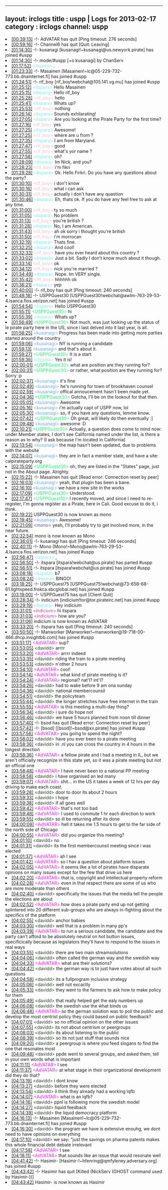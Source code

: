 
---
layout: irclogs
title : uspp | Logs for 2013-02-17
category : irclogs
channel: uspp
---
<li class="logitem"><a href="#00:39:13" name="00:39:13" class="time">[00:39:13]</a> -!- <span class="quit">AdVATAR</span> has quit [Ping timeout: 276 seconds] </li>
<li class="logitem"><a href="#00:59:16" name="00:59:16" class="time">[00:59:16]</a> -!- <span class="quit">Channel6</span> has quit [Quit: Leaving] </li>
<li class="logitem"><a href="#01:14:30" name="01:14:30" class="time">[01:14:30]</a> -!- <span class="join">kusanagi</span> [kusanagi!~kusanagi@us.newyork.pirate] has joined #uspp </li>
<li class="logitem"><a href="#01:14:30" name="01:14:30" class="time">[01:14:30]</a> -!- mode/<span class="mode">#uspp</span> [+o kusanagi] by ChanServ </li>
<li class="logitem"><a href="#01:17:52" name="01:17:52" class="time">[01:17:52]</a> <span class="person" style="color:#7deee6">&lt;itspara&gt;</span> . </li>
<li class="logitem"><a href="#01:23:33" name="01:23:33" class="time">[01:23:33]</a> -!- <span class="join">Masainen</span> [Masainen!~lc@05-229-732-773.bb.dnainternet.fi] has joined #uspp </li>
<li class="logitem"><a href="#01:24:51" name="01:24:51" class="time">[01:24:51]</a> -!- <span class="join">rif_boy</span> [rif_boy!webchat@105.141.vg.mu] has joined #uspp </li>
<li class="logitem"><a href="#01:25:12" name="01:25:12" class="time">[01:25:12]</a> <span class="person" style="color:#7deee6">&lt;itspara&gt;</span> Hello Masainen  </li>
<li class="logitem"><a href="#01:25:15" name="01:25:15" class="time">[01:25:15]</a> <span class="person" style="color:#7deee6">&lt;itspara&gt;</span> Hello rif_boy  </li>
<li class="logitem"><a href="#01:25:28" name="01:25:28" class="time">[01:25:28]</a> <span class="person" style="color:#f2c0cd">&lt;rif_boy&gt;</span> hello </li>
<li class="logitem"><a href="#01:25:41" name="01:25:41" class="time">[01:25:41]</a> <span class="person" style="color:#7deee6">&lt;itspara&gt;</span> Whats up? </li>
<li class="logitem"><a href="#01:25:53" name="01:25:53" class="time">[01:25:53]</a> <span class="person" style="color:#f2c0cd">&lt;rif_boy&gt;</span> nothing  </li>
<li class="logitem"><a href="#01:26:14" name="01:26:14" class="time">[01:26:14]</a> <span class="person" style="color:#7deee6">&lt;itspara&gt;</span> Sounds exhilarating!  </li>
<li class="logitem"><a href="#01:27:05" name="01:27:05" class="time">[01:27:05]</a> <span class="person" style="color:#7deee6">&lt;itspara&gt;</span> Are you looking at the Pirate Party for the first time? </li>
<li class="logitem"><a href="#01:27:16" name="01:27:16" class="time">[01:27:16]</a> <span class="person" style="color:#f2c0cd">&lt;rif_boy&gt;</span> yes </li>
<li class="logitem"><a href="#01:27:25" name="01:27:25" class="time">[01:27:25]</a> <span class="person" style="color:#7deee6">&lt;itspara&gt;</span> Awesome! </li>
<li class="logitem"><a href="#01:27:25" name="01:27:25" class="time">[01:27:25]</a> <span class="person" style="color:#f2c0cd">&lt;rif_boy&gt;</span> where are u from ? </li>
<li class="logitem"><a href="#01:27:35" name="01:27:35" class="time">[01:27:35]</a> <span class="person" style="color:#7deee6">&lt;itspara&gt;</span> I am from Maryland. </li>
<li class="logitem"><a href="#01:27:47" name="01:27:47" class="time">[01:27:47]</a> <span class="person" style="color:#f2c0cd">&lt;rif_boy&gt;</span> good </li>
<li class="logitem"><a href="#01:27:55" name="01:27:55" class="time">[01:27:55]</a> <span class="person" style="color:#f2c0cd">&lt;rif_boy&gt;</span> what's yor name ? </li>
<li class="logitem"><a href="#01:27:58" name="01:27:58" class="time">[01:27:58]</a> <span class="person" style="color:#7deee6">&lt;itspara&gt;</span> oh? </li>
<li class="logitem"><a href="#01:28:09" name="01:28:09" class="time">[01:28:09]</a> <span class="person" style="color:#7deee6">&lt;itspara&gt;</span> Im Nick, and you? </li>
<li class="logitem"><a href="#01:28:23" name="01:28:23" class="time">[01:28:23]</a> <span class="person" style="color:#f2c0cd">&lt;rif_boy&gt;</span> i'm fikri </li>
<li class="logitem"><a href="#01:29:28" name="01:29:28" class="time">[01:29:28]</a> <span class="person" style="color:#7deee6">&lt;itspara&gt;</span> Ok. Hello Firkri. Do you have any questions about the party? </li>
<li class="logitem"><a href="#01:30:10" name="01:30:10" class="time">[01:30:10]</a> <span class="person" style="color:#f2c0cd">&lt;rif_boy&gt;</span> i don't know </li>
<li class="logitem"><a href="#01:30:16" name="01:30:16" class="time">[01:30:16]</a> <span class="person" style="color:#f2c0cd">&lt;rif_boy&gt;</span> what i can ask  </li>
<li class="logitem"><a href="#01:30:31" name="01:30:31" class="time">[01:30:31]</a> <span class="person" style="color:#f2c0cd">&lt;rif_boy&gt;</span> actually i don't have any quastion  </li>
<li class="logitem"><a href="#01:30:46" name="01:30:46" class="time">[01:30:46]</a> <span class="person" style="color:#7deee6">&lt;itspara&gt;</span> Eh, thats ok. If you do have any feel free to ask at any time. </li>
<li class="logitem"><a href="#01:31:00" name="01:31:00" class="time">[01:31:00]</a> <span class="person" style="color:#f2c0cd">&lt;rif_boy&gt;</span> ty so much  </li>
<li class="logitem"><a href="#01:31:05" name="01:31:05" class="time">[01:31:05]</a> <span class="person" style="color:#7deee6">&lt;itspara&gt;</span> No problem </li>
<li class="logitem"><a href="#01:31:13" name="01:31:13" class="time">[01:31:13]</a> <span class="person" style="color:#f2c0cd">&lt;rif_boy&gt;</span> you're british ? </li>
<li class="logitem"><a href="#01:31:28" name="01:31:28" class="time">[01:31:28]</a> <span class="person" style="color:#7deee6">&lt;itspara&gt;</span> No, I am American. </li>
<li class="logitem"><a href="#01:31:43" name="01:31:43" class="time">[01:31:43]</a> <span class="person" style="color:#f2c0cd">&lt;rif_boy&gt;</span> ah ok sorry i thought you're british </li>
<li class="logitem"><a href="#01:31:50" name="01:31:50" class="time">[01:31:50]</a> <span class="person" style="color:#f2c0cd">&lt;rif_boy&gt;</span> i'm morrocan  </li>
<li class="logitem"><a href="#01:32:19" name="01:32:19" class="time">[01:32:19]</a> <span class="person" style="color:#7deee6">&lt;itspara&gt;</span> Thats fine.  </li>
<li class="logitem"><a href="#01:32:25" name="01:32:25" class="time">[01:32:25]</a> <span class="person" style="color:#7deee6">&lt;itspara&gt;</span> And cool! </li>
<li class="logitem"><a href="#01:32:33" name="01:32:33" class="time">[01:32:33]</a> <span class="person" style="color:#f2c0cd">&lt;rif_boy&gt;</span> have you ever heard about this country ? </li>
<li class="logitem"><a href="#01:33:02" name="01:33:02" class="time">[01:33:02]</a> <span class="person" style="color:#7deee6">&lt;itspara&gt;</span> Just a bit. Sadly I don't know much about it though. </li>
<li class="logitem"><a href="#01:33:14" name="01:33:14" class="time">[01:33:14]</a> <span class="person" style="color:#f2c0cd">&lt;rif_boy&gt;</span> ok </li>
<li class="logitem"><a href="#01:34:12" name="01:34:12" class="time">[01:34:12]</a> <span class="person" style="color:#f2c0cd">&lt;rif_boy&gt;</span> nick you're married ? </li>
<li class="logitem"><a href="#01:34:49" name="01:34:49" class="time">[01:34:49]</a> <span class="person" style="color:#7deee6">&lt;itspara&gt;</span> Nope. Im VERY single. </li>
<li class="logitem"><a href="#01:35:42" name="01:35:42" class="time">[01:35:42]</a> <span class="person" style="color:#f2c0cd">&lt;rif_boy&gt;</span> hhhhhh ok  </li>
<li class="logitem"><a href="#01:36:21" name="01:36:21" class="time">[01:36:21]</a> <span class="person" style="color:#7deee6">&lt;itspara&gt;</span> yep </li>
<li class="logitem"><a href="#01:40:00" name="01:40:00" class="time">[01:40:00]</a> -!- <span class="quit">rif_boy</span> has quit [Ping timeout: 240 seconds] </li>
<li class="logitem"><a href="#01:48:18" name="01:48:18" class="time">[01:48:18]</a> -!- <span class="join">USPPGuest30</span> [USPPGuest30!webchat@awlm-763-29-53-4.lsanca.fios.verizon.net] has joined #uspp </li>
<li class="logitem"><a href="#01:54:54" name="01:54:54" class="time">[01:54:54]</a> <span class="person" style="color:#7deee6">&lt;itspara&gt;</span> Hello USPPGuest30  </li>
<li class="logitem"><a href="#01:55:11" name="01:55:11" class="time">[01:55:11]</a> <span class="person" style="color:#22f66d">&lt;USPPGuest30&gt;</span> hi </li>
<li class="logitem"><a href="#01:55:39" name="01:55:39" class="time">[01:55:39]</a> <span class="person" style="color:#7deee6">&lt;itspara&gt;</span> Whats up? </li>
<li class="logitem"><a href="#01:56:49" name="01:56:49" class="time">[01:56:49]</a> <span class="person" style="color:#22f66d">&lt;USPPGuest30&gt;</span> Not much, was just looking up the status of le pirate party here in the US, since i last delved into it last year, is all. </li>
<li class="logitem"><a href="#01:58:25" name="01:58:25" class="time">[01:58:25]</a> <span class="person" style="color:#6aace3">&lt;kusanagi&gt;</span> Progress has been made into getting more parties started around the country </li>
<li class="logitem"><a href="#01:59:06" name="01:59:06" class="time">[01:59:06]</a> <span class="person" style="color:#6aace3">&lt;kusanagi&gt;</span> NY is running a candidate </li>
<li class="logitem"><a href="#01:59:13" name="01:59:13" class="time">[01:59:13]</a> <span class="person" style="color:#6aace3">&lt;kusanagi&gt;</span> and that's about it. </li>
<li class="logitem"><a href="#01:59:27" name="01:59:27" class="time">[01:59:27]</a> <span class="person" style="color:#22f66d">&lt;USPPGuest30&gt;</span> It is a start </li>
<li class="logitem"><a href="#01:59:36" name="01:59:36" class="time">[01:59:36]</a> <span class="person" style="color:#7deee6">&lt;itspara&gt;</span> Yes it is! </li>
<li class="logitem"><a href="#02:00:01" name="02:00:01" class="time">[02:00:01]</a> <span class="person" style="color:#22f66d">&lt;USPPGuest30&gt;</span> what are position are they running for? </li>
<li class="logitem"><a href="#02:00:31" name="02:00:31" class="time">[02:00:31]</a> <span class="person" style="color:#22f66d">&lt;USPPGuest30&gt;</span> or rather, what position are they running for? Sorry :p </li>
<li class="logitem"><a href="#02:02:37" name="02:02:37" class="time">[02:02:37]</a> <span class="person" style="color:#6aace3">&lt;kusanagi&gt;</span> it's fine </li>
<li class="logitem"><a href="#02:02:49" name="02:02:49" class="time">[02:02:49]</a> <span class="person" style="color:#6aace3">&lt;kusanagi&gt;</span> he's running for town of brookhaven counsel </li>
<li class="logitem"><a href="#02:02:59" name="02:02:59" class="time">[02:02:59]</a> <span class="person" style="color:#6aace3">&lt;kusanagi&gt;</span> offical annoucement hasn't been made yet. </li>
<li class="logitem"><a href="#02:04:36" name="02:04:36" class="time">[02:04:36]</a> <span class="person" style="color:#22f66d">&lt;USPPGuest30&gt;</span> Gotcha, I'll be on the lookout for that then. </li>
<li class="logitem"><a href="#02:05:05" name="02:05:05" class="time">[02:05:05]</a> <span class="person" style="color:#6aace3">&lt;kusanagi&gt;</span> Awesome </li>
<li class="logitem"><a href="#02:05:16" name="02:05:16" class="time">[02:05:16]</a> <span class="person" style="color:#6aace3">&lt;kusanagi&gt;</span> i'm actually capt of USPP now, lol </li>
<li class="logitem"><a href="#02:05:30" name="02:05:30" class="time">[02:05:30]</a> <span class="person" style="color:#6aace3">&lt;kusanagi&gt;</span> so, if you have any questions, lemme know. </li>
<li class="logitem"><a href="#02:07:42" name="02:07:42" class="time">[02:07:42]</a> <span class="person" style="color:#22f66d">&lt;USPPGuest30&gt;</span> Oh great, will likely do then eventually :] </li>
<li class="logitem"><a href="#02:09:48" name="02:09:48" class="time">[02:09:48]</a> <span class="person" style="color:#6aace3">&lt;kusanagi&gt;</span> awesome :D </li>
<li class="logitem"><a href="#02:10:21" name="02:10:21" class="time">[02:10:21]</a> <span class="person" style="color:#22f66d">&lt;USPPGuest30&gt;</span> Actually, a question does come to mind now: under Member states, I don't see California named under the list, is there a reason as to why? (I ask because I'm located in California) </li>
<li class="logitem"><a href="#02:13:54" name="02:13:54" class="time">[02:13:54]</a> <span class="person" style="color:#6aace3">&lt;kusanagi&gt;</span> the map hasn't been updated, due to problems with the website </li>
<li class="logitem"><a href="#02:14:07" name="02:14:07" class="time">[02:14:07]</a> <span class="person" style="color:#6aace3">&lt;kusanagi&gt;</span> they are in fact a member state, and have a site: calpirateparty.org </li>
<li class="logitem"><a href="#02:15:09" name="02:15:09" class="time">[02:15:09]</a> <span class="person" style="color:#22f66d">&lt;USPPGuest30&gt;</span> oh, they are listed in the "States" page, just not in the About page. Alrighty. </li>
<li class="logitem"><a href="#02:15:22" name="02:15:22" class="time">[02:15:22]</a> -!- <span class="quit">Masainen</span> has quit [Read error: Connection reset by peer] </li>
<li class="logitem"><a href="#02:16:03" name="02:16:03" class="time">[02:16:03]</a> <span class="person" style="color:#6aace3">&lt;kusanagi&gt;</span> yeah, that plugin has been a bane. </li>
<li class="logitem"><a href="#02:16:10" name="02:16:10" class="time">[02:16:10]</a> <span class="person" style="color:#6aace3">&lt;kusanagi&gt;</span> we have a new site in the works </li>
<li class="logitem"><a href="#02:17:09" name="02:17:09" class="time">[02:17:09]</a> <span class="person" style="color:#22f66d">&lt;USPPGuest30&gt;</span> Understood. </li>
<li class="logitem"><a href="#02:17:47" name="02:17:47" class="time">[02:17:47]</a> <span class="person" style="color:#22f66d">&lt;USPPGuest30&gt;</span> I recently moved, and since I need to re-register, I'm gonna register as a Pirate, here in Cali. Good excuse to do it, i think. </li>
<li class="logitem"><a href="#02:19:22" name="02:19:22" class="time">[02:19:22]</a> <span class="nick">USPPGuest30</span> is now known as <span class="nick">mono</span> </li>
<li class="logitem"><a href="#02:19:45" name="02:19:45" class="time">[02:19:45]</a> <span class="person" style="color:#6aace3">&lt;kusanagi&gt;</span> Awesome! </li>
<li class="logitem"><a href="#02:21:09" name="02:21:09" class="time">[02:21:09]</a> <span class="person" style="color:#654db8">&lt;mono&gt;</span> yeah, I'll probably try to get involved more, in the near future. </li>
<li class="logitem"><a href="#02:32:54" name="02:32:54" class="time">[02:32:54]</a> <span class="nick">mono</span> is now known as <span class="nick">Mono</span> </li>
<li class="logitem"><a href="#02:36:01" name="02:36:01" class="time">[02:36:01]</a> -!- <span class="quit">kusanagi</span> has quit [Ping timeout: 246 seconds] </li>
<li class="logitem"><a href="#02:40:11" name="02:40:11" class="time">[02:40:11]</a> -!- <span class="join">Mono</span> [Mono!~Mono@awlm-763-29-53-4.lsanca.fios.verizon.net] has joined #uspp </li>
<li class="logitem"><a href="#02:56:47" name="02:56:47" class="time">[02:56:47]</a> <span class="person" style="color:#7deee6">&lt;itspara&gt;</span> , </li>
<li class="logitem"><a href="#02:56:50" name="02:56:50" class="time">[02:56:50]</a> -!- <span class="part">itspara</span> [itspara!webchat@us.pirate] has parted #uspp </li>
<li class="logitem"><a href="#02:56:51" name="02:56:51" class="time">[02:56:51]</a> -!- <span class="join">itspara</span> [itspara!webchat@us.pirate] has joined #uspp </li>
<li class="logitem"><a href="#03:08:18" name="03:08:18" class="time">[03:08:18]</a> <span class="person" style="color:#7deee6">&lt;itspara&gt;</span> b7 </li>
<li class="logitem"><a href="#03:08:24" name="03:08:24" class="time">[03:08:24]</a> <span class="person" style="color:#7deee6">&lt;itspara&gt;</span> BINGO! </li>
<li class="logitem"><a href="#03:18:25" name="03:18:25" class="time">[03:18:25]</a> -!- <span class="join">USPPGuest75</span> [USPPGuest75!webchat@73-658-68-61.lightspeed.frokca.sbcglobal.net] has joined #uspp </li>
<li class="logitem"><a href="#03:19:00" name="03:19:00" class="time">[03:19:00]</a> -!- <span class="quit">USPPGuest75</span> has quit [Client Quit] </li>
<li class="logitem"><a href="#03:28:34" name="03:28:34" class="time">[03:28:34]</a> -!- <span class="join">indicium</span> [indicium!tor@tor.pirateirc.net] has joined #uspp </li>
<li class="logitem"><a href="#03:29:19" name="03:29:19" class="time">[03:29:19]</a> <span class="person" style="color:#7deee6">&lt;itspara&gt;</span> Hey indicium  </li>
<li class="logitem"><a href="#03:31:01" name="03:31:01" class="time">[03:31:01]</a> <span class="person" style="color:#ce429e">&lt;indicium&gt;</span> hi itspara </li>
<li class="logitem"><a href="#03:31:03" name="03:31:03" class="time">[03:31:03]</a> <span class="person" style="color:#ce429e">&lt;indicium&gt;</span> how are you? </li>
<li class="logitem"><a href="#03:31:06" name="03:31:06" class="time">[03:31:06]</a> <span class="nick">indicium</span> is now known as <span class="nick">AdVATAR</span> </li>
<li class="logitem"><a href="#03:33:20" name="03:33:20" class="time">[03:33:20]</a> -!- <span class="quit">itspara</span> has quit [Ping timeout: 240 seconds] </li>
<li class="logitem"><a href="#03:50:50" name="03:50:50" class="time">[03:50:50]</a> -!- <span class="join">Manworker</span> [Manworker!~manworker@19-718-00-466.dhcp.insightbb.com] has joined #uspp </li>
<li class="logitem"><a href="#03:51:17" name="03:51:17" class="time">[03:51:17]</a> <span class="person" style="color:#f51bf7">&lt;AdVATAR&gt;</span> sup? </li>
<li class="logitem"><a href="#03:53:05" name="03:53:05" class="time">[03:53:05]</a> <span class="person" style="color:#2d3f2f">&lt;davidd&gt;</span> arrrr </li>
<li class="logitem"><a href="#03:53:20" name="03:53:20" class="time">[03:53:20]</a> <span class="person" style="color:#f51bf7">&lt;AdVATAR&gt;</span> arrrr indeed </li>
<li class="logitem"><a href="#03:53:35" name="03:53:35" class="time">[03:53:35]</a> <span class="person" style="color:#2d3f2f">&lt;davidd&gt;</span> riding the train  to a pirate meeting </li>
<li class="logitem"><a href="#03:53:53" name="03:53:53" class="time">[03:53:53]</a> <span class="person" style="color:#2d3f2f">&lt;davidd&gt;</span> n'other 2 hours </li>
<li class="logitem"><a href="#03:54:10" name="03:54:10" class="time">[03:54:10]</a> <span class="person" style="color:#f51bf7">&lt;AdVATAR&gt;</span> cool! </li>
<li class="logitem"><a href="#03:54:14" name="03:54:14" class="time">[03:54:14]</a> <span class="person" style="color:#f51bf7">&lt;AdVATAR&gt;</span> what kind of pirate meeting is it? </li>
<li class="logitem"><a href="#03:54:24" name="03:54:24" class="time">[03:54:24]</a> <span class="person" style="color:#f51bf7">&lt;AdVATAR&gt;</span> regional?  nat'l? int'l? </li>
<li class="logitem"><a href="#03:54:26" name="03:54:26" class="time">[03:54:26]</a> <span class="person" style="color:#2d3f2f">&lt;davidd&gt;</span> had to wake before 9 am ona sunday </li>
<li class="logitem"><a href="#03:54:36" name="03:54:36" class="time">[03:54:36]</a> <span class="person" style="color:#2d3f2f">&lt;davidd&gt;</span> national membercounsil  </li>
<li class="logitem"><a href="#03:54:51" name="03:54:51" class="time">[03:54:51]</a> <span class="person" style="color:#2d3f2f">&lt;davidd&gt;</span> the policyteam </li>
<li class="logitem"><a href="#03:55:44" name="03:55:44" class="time">[03:55:44]</a> <span class="person" style="color:#2d3f2f">&lt;davidd&gt;</span> the longer stretches have free internet in the train </li>
<li class="logitem"><a href="#03:55:55" name="03:55:55" class="time">[03:55:55]</a> <span class="person" style="color:#f51bf7">&lt;AdVATAR&gt;</span> is this meeting a multi-day thing? </li>
<li class="logitem"><a href="#03:56:34" name="03:56:34" class="time">[03:56:34]</a> <span class="person" style="color:#2d3f2f">&lt;davidd&gt;</span> i sure do hope not </li>
<li class="logitem"><a href="#03:56:46" name="03:56:46" class="time">[03:56:46]</a> <span class="person" style="color:#2d3f2f">&lt;davidd&gt;</span> we have 5 hours planned from noon till dinner </li>
<li class="logitem"><a href="#03:57:40" name="03:57:40" class="time">[03:57:40]</a> -!- <span class="quit">bsod</span> has quit [Read error: Connection reset by peer] </li>
<li class="logitem"><a href="#03:57:42" name="03:57:42" class="time">[03:57:42]</a> -!- <span class="join">[bsod]</span> [[bsod]!~bsod@xx.pirate] has joined #uspp </li>
<li class="logitem"><a href="#03:57:56" name="03:57:56" class="time">[03:57:56]</a> <span class="person" style="color:#f51bf7">&lt;AdVATAR&gt;</span> you going to spend the night? </li>
<li class="logitem"><a href="#03:58:02" name="03:58:02" class="time">[03:58:02]</a> <span class="person" style="color:#2d3f2f">&lt;davidd&gt;</span> have you ever been to a pirate meeting </li>
<li class="logitem"><a href="#03:58:36" name="03:58:36" class="time">[03:58:36]</a> <span class="person" style="color:#2d3f2f">&lt;davidd&gt;</span> in .nl you can cross the country in 4 hours in the longest direction </li>
<li class="logitem"><a href="#03:58:36" name="03:58:36" class="time">[03:58:36]</a> <span class="person" style="color:#f51bf7">&lt;AdVATAR&gt;</span> a fellow pirate and I had a meeting in IL, but we aren't officially recognize in this state yet, so it was a pirate meeting but not an official one </li>
<li class="logitem"><a href="#03:58:48" name="03:58:48" class="time">[03:58:48]</a> <span class="person" style="color:#f51bf7">&lt;AdVATAR&gt;</span> I have never been to a national PP meeting </li>
<li class="logitem"><a href="#03:58:58" name="03:58:58" class="time">[03:58:58]</a> <span class="person" style="color:#2d3f2f">&lt;davidd&gt;</span> i have organised an led many </li>
<li class="logitem"><a href="#03:59:07" name="03:59:07" class="time">[03:59:07]</a> <span class="person" style="color:#f51bf7">&lt;AdVATAR&gt;</span> shit... in the US it takes a week of 12 hrs per day driving to make each coast. </li>
<li class="logitem"><a href="#03:59:28" name="03:59:28" class="time">[03:59:28]</a> <span class="person" style="color:#2d3f2f">&lt;davidd&gt;</span> door to door its about 2 hours </li>
<li class="logitem"><a href="#03:59:33" name="03:59:33" class="time">[03:59:33]</a> <span class="person" style="color:#2d3f2f">&lt;davidd&gt;</span> i hope </li>
<li class="logitem"><a href="#03:59:38" name="03:59:38" class="time">[03:59:38]</a> <span class="person" style="color:#2d3f2f">&lt;davidd&gt;</span> if all goes well </li>
<li class="logitem"><a href="#03:59:42" name="03:59:42" class="time">[03:59:42]</a> <span class="person" style="color:#f51bf7">&lt;AdVATAR&gt;</span> that's not too bad </li>
<li class="logitem"><a href="#03:59:48" name="03:59:48" class="time">[03:59:48]</a> <span class="person" style="color:#f51bf7">&lt;AdVATAR&gt;</span> I used to commute 1 hr each direction to work </li>
<li class="logitem"><a href="#03:59:55" name="03:59:55" class="time">[03:59:55]</a> <span class="person" style="color:#2d3f2f">&lt;davidd&gt;</span> so ill be returning after its done </li>
<li class="logitem"><a href="#04:00:09" name="04:00:09" class="time">[04:00:09]</a> <span class="person" style="color:#f51bf7">&lt;AdVATAR&gt;</span> hell it takes me 1.5 hours to get to the far side of the north side of Chicago </li>
<li class="logitem"><a href="#04:00:55" name="04:00:55" class="time">[04:00:55]</a> <span class="person" style="color:#f51bf7">&lt;AdVATAR&gt;</span> did you organize this meeting? </li>
<li class="logitem"><a href="#04:01:10" name="04:01:10" class="time">[04:01:10]</a> <span class="person" style="color:#2d3f2f">&lt;davidd&gt;</span> no  </li>
<li class="logitem"><a href="#04:01:31" name="04:01:31" class="time">[04:01:31]</a> <span class="person" style="color:#2d3f2f">&lt;davidd&gt;</span> its the first membercounsil meeting since i was elected </li>
<li class="logitem"><a href="#04:01:37" name="04:01:37" class="time">[04:01:37]</a> <span class="person" style="color:#f51bf7">&lt;AdVATAR&gt;</span> ah I see </li>
<li class="logitem"><a href="#04:01:42" name="04:01:42" class="time">[04:01:42]</a> <span class="person" style="color:#f51bf7">&lt;AdVATAR&gt;</span> so I hav a question about platform issues </li>
<li class="logitem"><a href="#04:02:05" name="04:02:05" class="time">[04:02:05]</a> <span class="person" style="color:#f51bf7">&lt;AdVATAR&gt;</span> it seems like a lot of pirates have disparate opinions on many issues except for the few that drive us here </li>
<li class="logitem"><a href="#04:02:20" name="04:02:20" class="time">[04:02:20]</a> <span class="person" style="color:#f51bf7">&lt;AdVATAR&gt;</span> that is, copyright and intellectual property reform </li>
<li class="logitem"><a href="#04:02:28" name="04:02:28" class="time">[04:02:28]</a> <span class="person" style="color:#f51bf7">&lt;AdVATAR&gt;</span> even in that respect there are some of us who are more moderate than others </li>
<li class="logitem"><a href="#04:02:40" name="04:02:40" class="time">[04:02:40]</a> <span class="person" style="color:#2d3f2f">&lt;davidd&gt;</span> specifically the issues that the media tell the people the elections are about </li>
<li class="logitem"><a href="#04:02:52" name="04:02:52" class="time">[04:02:52]</a> <span class="person" style="color:#f51bf7">&lt;AdVATAR&gt;</span> how does a pirate party end up not getting splintered into 20 different sub-groups who are always in-fighting about the specifics of the platform </li>
<li class="logitem"><a href="#04:02:55" name="04:02:55" class="time">[04:02:55]</a> <span class="person" style="color:#2d3f2f">&lt;davidd&gt;</span> anchor babies  </li>
<li class="logitem"><a href="#04:03:30" name="04:03:30" class="time">[04:03:30]</a> <span class="person" style="color:#2d3f2f">&lt;davidd&gt;</span> well that is a problem in many pp's </li>
<li class="logitem"><a href="#04:03:39" name="04:03:39" class="time">[04:03:39]</a> <span class="person" style="color:#f51bf7">&lt;AdVATAR&gt;</span> to run a serious candidate, the candidate and the party can't afford to be absolutely neutral on hot button issues, specificically because as legislators they'll have to respond to the issues in real ways </li>
<li class="logitem"><a href="#04:03:55" name="04:03:55" class="time">[04:03:55]</a> <span class="person" style="color:#2d3f2f">&lt;davidd&gt;</span> there are two main streamsolutions </li>
<li class="logitem"><a href="#04:04:06" name="04:04:06" class="time">[04:04:06]</a> <span class="person" style="color:#2d3f2f">&lt;davidd&gt;</span> often called the german way and the swedish way </li>
<li class="logitem"><a href="#04:04:33" name="04:04:33" class="time">[04:04:33]</a> <span class="person" style="color:#f51bf7">&lt;AdVATAR&gt;</span> what are their solutions? </li>
<li class="logitem"><a href="#04:04:42" name="04:04:42" class="time">[04:04:42]</a> <span class="person" style="color:#2d3f2f">&lt;davidd&gt;</span> the german way is to just have votes about all such questions </li>
<li class="logitem"><a href="#04:04:58" name="04:04:58" class="time">[04:04:58]</a> <span class="person" style="color:#2d3f2f">&lt;davidd&gt;</span> its a fullprogram inclusive strategy </li>
<li class="logitem"><a href="#04:05:06" name="04:05:06" class="time">[04:05:06]</a> <span class="person" style="color:#2d3f2f">&lt;davidd&gt;</span> well not excactly </li>
<li class="logitem"><a href="#04:05:33" name="04:05:33" class="time">[04:05:33]</a> <span class="person" style="color:#2d3f2f">&lt;davidd&gt;</span> they went to the farmers to ask how to make policy for them </li>
<li class="logitem"><a href="#04:05:49" name="04:05:49" class="time">[04:05:49]</a> <span class="person" style="color:#2d3f2f">&lt;davidd&gt;</span> that really helped get the ealy numbers up </li>
<li class="logitem"><a href="#04:06:08" name="04:06:08" class="time">[04:06:08]</a> <span class="person" style="color:#2d3f2f">&lt;davidd&gt;</span> the swedish use the ẅhat binds us </li>
<li class="logitem"><a href="#04:06:48" name="04:06:48" class="time">[04:06:48]</a> <span class="person" style="color:#f51bf7">&lt;AdVATAR&gt;</span> so the german solution was to poll the public and develop the most centrist policy they could based on public feedback? </li>
<li class="logitem"><a href="#04:07:01" name="04:07:01" class="time">[04:07:01]</a> <span class="person" style="color:#2d3f2f">&lt;davidd&gt;</span> so no official opinion on the other issues </li>
<li class="logitem"><a href="#04:07:55" name="04:07:55" class="time">[04:07:55]</a> <span class="person" style="color:#2d3f2f">&lt;davidd&gt;</span> its not about centrism or peergroups </li>
<li class="logitem"><a href="#04:08:03" name="04:08:03" class="time">[04:08:03]</a> <span class="person" style="color:#2d3f2f">&lt;davidd&gt;</span> its about listening to the public </li>
<li class="logitem"><a href="#04:08:39" name="04:08:39" class="time">[04:08:39]</a> <span class="person" style="color:#2d3f2f">&lt;davidd&gt;</span> so its not just stuff that sounds nice </li>
<li class="logitem"><a href="#04:09:20" name="04:09:20" class="time">[04:09:20]</a> <span class="person" style="color:#2d3f2f">&lt;davidd&gt;</span> a peergroup is where you feed slogans to find the one that resonates most </li>
<li class="logitem"><a href="#04:09:48" name="04:09:48" class="time">[04:09:48]</a> <span class="person" style="color:#2d3f2f">&lt;davidd&gt;</span> ppde went to several groups, and asked them, tell in your own words what is important </li>
<li class="logitem"><a href="#04:11:11" name="04:11:11" class="time">[04:11:11]</a> <span class="person" style="color:#f51bf7">&lt;AdVATAR&gt;</span> I see </li>
<li class="logitem"><a href="#04:11:37" name="04:11:37" class="time">[04:11:37]</a> <span class="person" style="color:#f51bf7">&lt;AdVATAR&gt;</span> at what stage in their organizational development did they do that? </li>
<li class="logitem"><a href="#04:13:19" name="04:13:19" class="time">[04:13:19]</a> <span class="person" style="color:#2d3f2f">&lt;davidd&gt;</span> i dont know </li>
<li class="logitem"><a href="#04:13:27" name="04:13:27" class="time">[04:13:27]</a> <span class="person" style="color:#2d3f2f">&lt;davidd&gt;</span> before they were elected </li>
<li class="logitem"><a href="#04:13:54" name="04:13:54" class="time">[04:13:54]</a> <span class="person" style="color:#2d3f2f">&lt;davidd&gt;</span> ii think they already had a working lqfb </li>
<li class="logitem"><a href="#04:14:07" name="04:14:07" class="time">[04:14:07]</a> <span class="person" style="color:#f51bf7">&lt;AdVATAR&gt;</span> what is an lqfb? </li>
<li class="logitem"><a href="#04:14:16" name="04:14:16" class="time">[04:14:16]</a> <span class="person" style="color:#2d3f2f">&lt;davidd&gt;</span> ppnl is following more the swedish model </li>
<li class="logitem"><a href="#04:14:27" name="04:14:27" class="time">[04:14:27]</a> <span class="person" style="color:#2d3f2f">&lt;davidd&gt;</span> liquid feedback  </li>
<li class="logitem"><a href="#04:14:39" name="04:14:39" class="time">[04:14:39]</a> <span class="person" style="color:#2d3f2f">&lt;davidd&gt;</span> the liquid democracy platform </li>
<li class="logitem"><a href="#04:16:13" name="04:16:13" class="time">[04:16:13]</a> -!- <span class="join">Masainen</span> [Masainen!~lc@05-229-732-773.bb.dnainternet.fi] has joined #uspp </li>
<li class="logitem"><a href="#04:16:30" name="04:16:30" class="time">[04:16:30]</a> <span class="person" style="color:#2d3f2f">&lt;davidd&gt;</span> the program we have is extensive enouhg, we dont need to have opinions on everything </li>
<li class="logitem"><a href="#04:17:10" name="04:17:10" class="time">[04:17:10]</a> <span class="person" style="color:#2d3f2f">&lt;davidd&gt;</span> we say: "just the savings on pharma patents makes this whole financial debt debate irrelevant </li>
<li class="logitem"><a href="#04:17:58" name="04:17:58" class="time">[04:17:58]</a> <span class="person" style="color:#f51bf7">&lt;AdVATAR&gt;</span> I see </li>
<li class="logitem"><a href="#04:18:11" name="04:18:11" class="time">[04:18:11]</a> <span class="person" style="color:#f51bf7">&lt;AdVATAR&gt;</span> that sounds like an issue that would resonate well </li>
<li class="logitem"><a href="#04:41:42" name="04:41:42" class="time">[04:41:42]</a> -!- <span class="join">Hasimir-</span> [Hasimir-!~hfenring@qmfyleney.adversary.org] has joined #uspp </li>
<li class="logitem"><a href="#04:43:42" name="04:43:42" class="time">[04:43:42]</a> -!- <span class="quit">Hasimir</span> has quit [Killed (NickServ (GHOST command used by Hasimir-))] </li>
<li class="logitem"><a href="#04:43:42" name="04:43:42" class="time">[04:43:42]</a> <span class="nick">Hasimir-</span> is now known as <span class="nick">Hasimir</span> </li>


